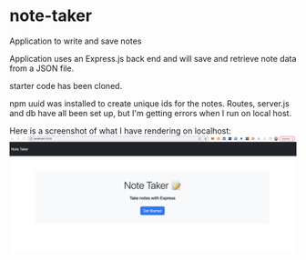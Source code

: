 # note-taker

Application to write and save notes

Application uses an Express.js back end and will save and retrieve note data from a JSON file.

starter code has been cloned.

npm uuid was installed to create unique ids for the notes. Routes, server.js and db have all been set up, but I'm getting errors when I run on local host.

Here is a screenshot of what I have rendering on localhost:
<img src="./public/assets/images/home.png" alt="home screen render image">
